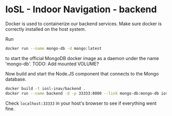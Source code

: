# IoSL - Indoor Navigation - backend

Docker is used to containerize our backend services. Make sure docker is correctly installed on the host system.

Run
```bash
docker run --name mongo-db -d mongo:latest
```
to start the official MongoDB docker image as a daemon under the name 'mongo-db'.
TODO: Add mounted VOLUME?

Now build and start the Node.JS component that connects to the Mongo database.
```bash
docker build -t iosl-inav/backend .
docker run --name backend -d -p 33333:8080 --link mongo-db:mongo-db iosl-inav/backend:latest
```

Check `localhost:33333` in your host's browser to see if everything went fine.
